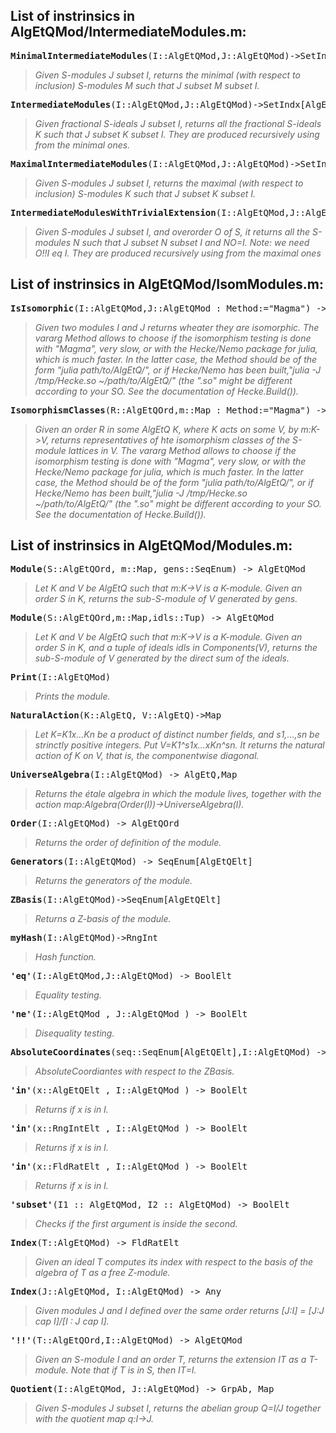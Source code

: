## List of instrinsics in AlgEtQMod/IntermediateModules.m:

<pre><b>MinimalIntermediateModules</b>(I::AlgEtQMod,J::AlgEtQMod)->SetIndx[AlgEtQMod]</pre>
> *Given S-modules J subset I, returns the minimal (with respect to inclusion) S-modules M such that J subset M subset I.*

<pre><b>IntermediateModules</b>(I::AlgEtQMod,J::AlgEtQMod)->SetIndx[AlgEtQMod]</pre>
> *Given fractional S-ideals J subset I, returns all the fractional S-ideals K such that J subset K subset I. They are produced recursively using from the minimal ones.*

<pre><b>MaximalIntermediateModules</b>(I::AlgEtQMod,J::AlgEtQMod)->SetIndx[AlgEtQMod]</pre>
> *Given S-modules J subset I, returns the maximal (with respect to inclusion) S-modules K such that J subset K subset I.*

<pre><b>IntermediateModulesWithTrivialExtension</b>(I::AlgEtQMod,J::AlgEtQMod,O::AlgEtQOrd)->SetIndx[AlgEtQMod]</pre>
> *Given S-modules J subset I, and overorder O of S, it returns all the S-modules N such that J subset N subset I and NO=I. Note: we need O!!I eq I. They are produced recursively using from the maximal ones*


## List of instrinsics in AlgEtQMod/IsomModules.m:

<pre><b>IsIsomorphic</b>(I::AlgEtQMod,J::AlgEtQMod : Method:="Magma") -> BoolElt</pre>
> *Given two modules I and J returns wheater they are isomorphic.
The vararg Method allows to choose if the isomorphism testing is done with "Magma", very slow, or with the Hecke/Nemo package for julia, which is much faster.
In the latter case, the Method should be of the form "julia path/to/AlgEtQ/", or if Hecke/Nemo has been built,"julia -J /tmp/Hecke.so ~/path/to/AlgEtQ/" (the ".so" might be different according to your SO. See the documentation of Hecke.Build()).*

<pre><b>IsomorphismClasses</b>(R::AlgEtQOrd,m::Map : Method:="Magma") -> SeqEnum[AlgEtQMod]</pre>
> *Given an order R in some AlgEtQ K, where K acts on some V, by m:K->V, returns representatives of hte isomorphism classes of the S-module lattices in V.
The vararg Method allows to choose if the isomorphism testing is done with "Magma", very slow, or with the Hecke/Nemo package for julia, which is much faster.
In the latter case, the Method should be of the form "julia path/to/AlgEtQ/", or if Hecke/Nemo has been built,"julia -J /tmp/Hecke.so ~/path/to/AlgEtQ/" (the ".so" might be different according to your SO. See the documentation of Hecke.Build()).*


## List of instrinsics in AlgEtQMod/Modules.m:

<pre><b>Module</b>(S::AlgEtQOrd, m::Map, gens::SeqEnum) -> AlgEtQMod</pre>
> *Let K and V be AlgEtQ such that m:K->V is a K-module. Given an order S in K, returns the sub-S-module of V generated by gens.*

<pre><b>Module</b>(S::AlgEtQOrd,m::Map,idls::Tup) -> AlgEtQMod</pre>
> *Let K and V be AlgEtQ such that m:K->V is a K-module. Given an order S in K, and a tuple of ideals idls in Components(V), returns the sub-S-module of V generated by the direct sum of the ideals.*

<pre><b>Print</b>(I::AlgEtQMod)</pre>
> *Prints the module.*

<pre><b>NaturalAction</b>(K::AlgEtQ, V::AlgEtQ)->Map</pre>
> *Let K=K1x...Kn be a product of distinct number fields, and s1,...,sn be strinctly positive integers. Put V=K1^s1x...xKn^sn. It returns the natural action of K on V, that is, the componentwise diagonal.*

<pre><b>UniverseAlgebra</b>(I::AlgEtQMod) -> AlgEtQ,Map</pre>
> *Returns the étale algebra in which the module lives, together with the action map:Algebra(Order(I))->UniverseAlgebra(I).*

<pre><b>Order</b>(I::AlgEtQMod) -> AlgEtQOrd</pre>
> *Returns the order of definition of the module.*

<pre><b>Generators</b>(I::AlgEtQMod) -> SeqEnum[AlgEtQElt]</pre>
> *Returns the generators of the module.*

<pre><b>ZBasis</b>(I::AlgEtQMod)->SeqEnum[AlgEtQElt]</pre>
> *Returns a Z-basis of the module.*

<pre><b>myHash</b>(I::AlgEtQMod)->RngInt</pre>
> *Hash function.*

<pre><b>'eq'</b>(I::AlgEtQMod,J::AlgEtQMod) -> BoolElt</pre>
> *Equality testing.*

<pre><b>'ne'</b>(I::AlgEtQMod , J::AlgEtQMod ) -> BoolElt</pre>
> *Disequality testing.*

<pre><b>AbsoluteCoordinates</b>(seq::SeqEnum[AlgEtQElt],I::AlgEtQMod) -> SeqEnum</pre>
> *AbsoluteCoordiantes with respect to the ZBasis.*

<pre><b>'in'</b>(x::AlgEtQElt , I::AlgEtQMod ) -> BoolElt</pre>
> *Returns if x is in I.*

<pre><b>'in'</b>(x::RngIntElt , I::AlgEtQMod ) -> BoolElt</pre>
> *Returns if x is in I.*

<pre><b>'in'</b>(x::FldRatElt , I::AlgEtQMod ) -> BoolElt</pre>
> *Returns if x is in I.*

<pre><b>'subset'</b>(I1 :: AlgEtQMod, I2 :: AlgEtQMod) -> BoolElt</pre>
> *Checks if the first argument is inside the second.*

<pre><b>Index</b>(T::AlgEtQMod) -> FldRatElt</pre>
> *Given an ideal T computes its index with respect to the basis of the algebra of T as a free Z-module.*

<pre><b>Index</b>(J::AlgEtQMod, I::AlgEtQMod) -> Any</pre>
> *Given modules J and I defined over the same order returns [J:I] = [J:J cap I]/[I : J cap I].*

<pre><b>'!!'</b>(T::AlgEtQOrd,I::AlgEtQMod) -> AlgEtQMod</pre>
> *Given an S-module I and an order T, returns the extension IT as a T-module. Note that if T is in S, then IT=I.*

<pre><b>Quotient</b>(I::AlgEtQMod, J::AlgEtQMod) -> GrpAb, Map</pre>
> *Given S-modules J subset I, returns the abelian group Q=I/J together with the quotient map q:I->J.*


